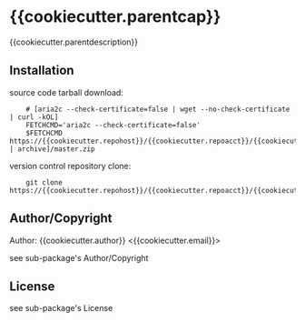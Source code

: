 # {{cookiecutter.parentcap}}
<!-- .md to .html: markdown foo.md > foo.html
                   pandoc -s -f markdown_strict -t html5 -o foo.html foo.md -->

{{cookiecutter.parentdescription}}

## Installation
source code tarball download:
    
        # [aria2c --check-certificate=false | wget --no-check-certificate | curl -kOL]
        FETCHCMD='aria2c --check-certificate=false'
        $FETCHCMD https://{{cookiecutter.repohost}}/{{cookiecutter.repoacct}}/{{cookiecutter.parent}}/[get | archive]/master.zip

version control repository clone:
        
        git clone https://{{cookiecutter.repohost}}/{{cookiecutter.repoacct}}/{{cookiecutter.parent}}.git

## Author/Copyright
Author: {{cookiecutter.author}} <{{cookiecutter.email}}>

see sub-package's Author/Copyright

## License
see sub-package's License
